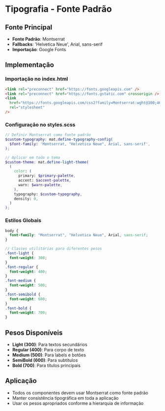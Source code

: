 # Tipografia - Fonte Padrão

## Fonte Principal

- **Fonte Padrão**: Montserrat
- **Fallbacks**: 'Helvetica Neue', Arial, sans-serif
- **Importação**: Google Fonts

## Implementação

### Importação no index.html

```html
<link rel="preconnect" href="https://fonts.googleapis.com" />
<link rel="preconnect" href="https://fonts.gstatic.com" crossorigin />
<link
  href="https://fonts.googleapis.com/css2?family=Montserrat:wght@300;400;500;600;700&display=swap"
  rel="stylesheet"
/>
```

### Configuração no styles.scss

```scss
// Definir Montserrat como fonte padrão
$custom-typography: mat.define-typography-config(
  $font-family: 'Montserrat, "Helvetica Neue", Arial, sans-serif',
);

// Aplicar em todo o tema
$custom-theme: mat.define-light-theme(
  (
    color: (
      primary: $primary-palette,
      accent: $accent-palette,
      warn: $warn-palette,
    ),
    typography: $custom-typography,
    density: 0,
  )
);
```

### Estilos Globais

```scss
body {
  font-family: "Montserrat", "Helvetica Neue", Arial, sans-serif;
}

// Classes utilitárias para diferentes pesos
.font-light {
  font-weight: 300;
}
.font-regular {
  font-weight: 400;
}
.font-medium {
  font-weight: 500;
}
.font-semibold {
  font-weight: 600;
}
.font-bold {
  font-weight: 700;
}
```

## Pesos Disponíveis

- **Light (300)**: Para textos secundários
- **Regular (400)**: Para corpo de texto
- **Medium (500)**: Para labels e botões
- **SemiBold (600)**: Para subtítulos
- **Bold (700)**: Para títulos principais

## Aplicação

- Todos os componentes devem usar Montserrat como fonte padrão
- Manter consistência tipográfica em toda a aplicação
- Usar os pesos apropriados conforme a hierarquia de informação
